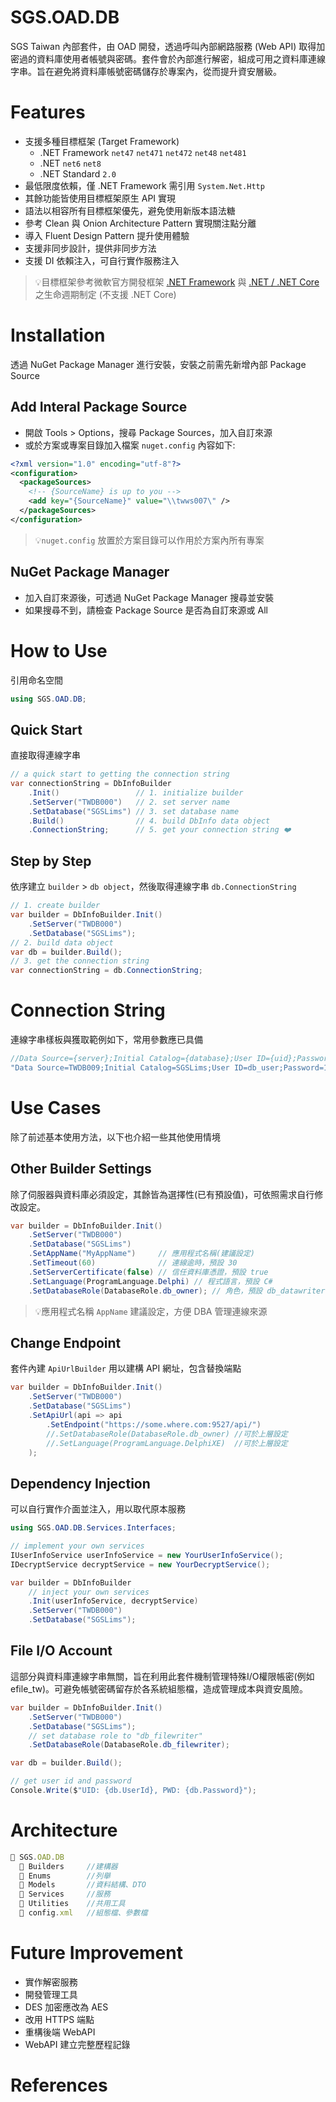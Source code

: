# SGS.OAD.DB

SGS Taiwan 內部套件，由 OAD 開發，透過呼叫內部網路服務 (Web API) 取得加密過的資料庫使用者帳號與密碼。套件會於內部進行解密，組成可用之資料庫連線字串。旨在避免將資料庫帳號密碼儲存於專案內，從而提升資安層級。

# Features

- 支援多種目標框架 (Target Framework)
  - .NET Framework `net47` `net471` `net472` `net48` `net481`
  - .NET `net6` `net8`
  - .NET Standard `2.0`
- 最低限度依賴，僅 .NET Framework 需引用 `System.Net.Http`
- 其餘功能皆使用目標框架原生 API 實現
- 語法以相容所有目標框架優先，避免使用新版本語法糖
- 參考 Clean 與 Onion Architecture Pattern 實現關注點分離
- 導入 Fluent Design Pattern 提升使用體驗
- 支援非同步設計，提供非同步方法
- 支援 DI 依賴注入，可自行實作服務注入

> 💡目標框架參考微軟官方開發框架 [.NET Framework](https://learn.microsoft.com/zh-tw/lifecycle/products/microsoft-net-framework) 與 [.NET / .NET Core](https://learn.microsoft.com/zh-tw/lifecycle/products/microsoft-net-and-net-core) 之生命週期制定 (不支援 .NET Core)

# Installation

透過 NuGet Package Manager 進行安裝，安裝之前需先新增內部 Package Source

## Add Interal Package Source

- 開啟 Tools > Options，搜尋 Package Sources，加入自訂來源
- 或於方案或專案目錄加入檔案 `nuget.config` 內容如下:

```xml
<?xml version="1.0" encoding="utf-8"?>
<configuration>
  <packageSources>
    <!-- {SourceName} is up to you -->
    <add key="{SourceName}" value="\\twws007\" />
  </packageSources>
</configuration>
```

>💡`nuget.config` 放置於方案目錄可以作用於方案內所有專案

## NuGet Package Manager

- 加入自訂來源後，可透過 NuGet Package Manager 搜尋並安裝
- 如果搜尋不到，請檢查 Package Source 是否為自訂來源或 All

# How to Use

引用命名空間

```cs
using SGS.OAD.DB;
```

## Quick Start

直接取得連線字串

```cs
// a quick start to getting the connection string
var connectionString = DbInfoBuilder
    .Init()                 // 1. initialize builder
    .SetServer("TWDB000")   // 2. set server name
    .SetDatabase("SGSLims") // 3. set database name
    .Build()                // 4. build DbInfo data object
    .ConnectionString;      // 5. get your connection string ❤️
```

## Step by Step

依序建立 `builder` > `db object`，然後取得連線字串 `db.ConnectionString`

```cs
// 1. create builder
var builder = DbInfoBuilder.Init()
    .SetServer("TWDB000")
    .SetDatabase("SGSLims");
// 2. build data object
var db = builder.Build();
// 3. get the connection string
var connectionString = db.ConnectionString;      
```

# Connection String

連線字串樣板與獲取範例如下，常用參數應已具備

```cs
//Data Source={server};Initial Catalog={database};User ID={uid};Password={pwd};Application Name={app};Connect Timeout={timeout};TrustServerCertificate={servercertificate};
"Data Source=TWDB009;Initial Catalog=SGSLims;User ID=db_user;Password=1234;Application Name=SYSOP;Connect Timeout=30;TrustServerCertificate=True;"
```

# Use Cases

除了前述基本使用方法，以下也介紹一些其他使用情境

## Other Builder Settings

除了伺服器與資料庫必須設定，其餘皆為選擇性(已有預設值)，可依照需求自行修改設定。

```cs
var builder = DbInfoBuilder.Init()
    .SetServer("TWDB000")
    .SetDatabase("SGSLims")
    .SetAppName("MyAppName")     // 應用程式名稱(建議設定)
    .SetTimeout(60)              // 連線逾時，預設 30
    .SetServerCertificate(false) // 信任資料庫憑證，預設 true
    .SetLanguage(ProgramLanguage.Delphi) // 程式語言，預設 C#
    .SetDatabaseRole(DatabaseRole.db_owner); // 角色，預設 db_datawriter
```

>💡應用程式名稱 `AppName` 建議設定，方便 DBA 管理連線來源

## Change Endpoint

套件內建 `ApiUrlBuilder` 用以建構 API 網址，包含替換端點

```cs
var builder = DbInfoBuilder.Init()
    .SetServer("TWDB000")
    .SetDatabase("SGSLims")
    .SetApiUrl(api => api
        .SetEndpoint("https://some.where.com:9527/api/")
        //.SetDatabaseRole(DatabaseRole.db_owner) //可於上層設定
        //.SetLanguage(ProgramLanguage.DelphiXE)  //可於上層設定
    );
```

## Dependency Injection

可以自行實作介面並注入，用以取代原本服務

```cs
using SGS.OAD.DB.Services.Interfaces;

// implement your own services
IUserInfoService userInfoService = new YourUserInfoService();
IDecryptService decryptService = new YourDecryptService();

var builder = DbInfoBuilder
    // inject your own services
    .Init(userInfoService, decryptService)
    .SetServer("TWDB000")
    .SetDatabase("SGSLims");
```

## File I/O Account

這部分與資料庫連線字串無關，旨在利用此套件機制管理特殊I/O權限帳密(例如 efile_tw)。可避免帳號密碼留存於各系統組態檔，造成管理成本與資安風險。

```cs
var builder = DbInfoBuilder.Init()
    .SetServer("TWDB000")
    .SetDatabase("SGSLims");
    // set database role to "db_filewriter"
    .SetDatabaseRole(DatabaseRole.db_filewriter);

var db = builder.Build();

// get user id and password
Console.Write($"UID: {db.UserId}, PWD: {db.Password}");
```

# Architecture

```js
📁 SGS.OAD.DB
  📁 Builders     //建構器
  📁 Enums        //列舉
  📁 Models       //資料結構、DTO
  📁 Services     //服務
  📁 Utilities    //共用工具
  📄 config.xml   //組態檔、參數檔
```

# Future Improvement

- 實作解密服務
- 開發管理工具
- DES 加密應改為 AES
- 改用 HTTPS 端點
- 重構後端 WebAPI
- WebAPI 建立完整歷程記錄

# References